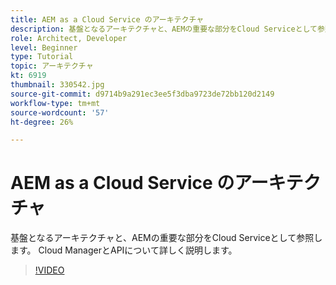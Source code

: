 ```yaml
---
title: AEM as a Cloud Service のアーキテクチャ
description: 基盤となるアーキテクチャと、AEMの重要な部分をCloud Serviceとして参照します。 Cloud ManagerとAPIについて詳しく説明します。
role: Architect, Developer
level: Beginner
type: Tutorial
topic: アーキテクチャ
kt: 6919
thumbnail: 330542.jpg
source-git-commit: d9714b9a291ec3ee5f3dba9723de72bb120d2149
workflow-type: tm+mt
source-wordcount: '57'
ht-degree: 26%

---
```



# AEM as a Cloud Service のアーキテクチャ

基盤となるアーキテクチャと、AEMの重要な部分をCloud Serviceとして参照します。 Cloud ManagerとAPIについて詳しく説明します。

>[!VIDEO](https://video.tv.adobe.com/v/330542/?quality=12&learn=on)